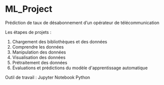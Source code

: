# ML_Project
Prédiction de taux de désabonnement d’un opérateur de télécommunication

Les étapes de projets :

1. Chargement des bibliothèques et des données
2. Comprendre les données
3. Manipulation des données
4. Visualisation des données
5. Prétraitement des données
6. Évaluations et prédictions du modèle d'apprentissage automatique


Outil de travail :
Jupyter Notebook 
Python
